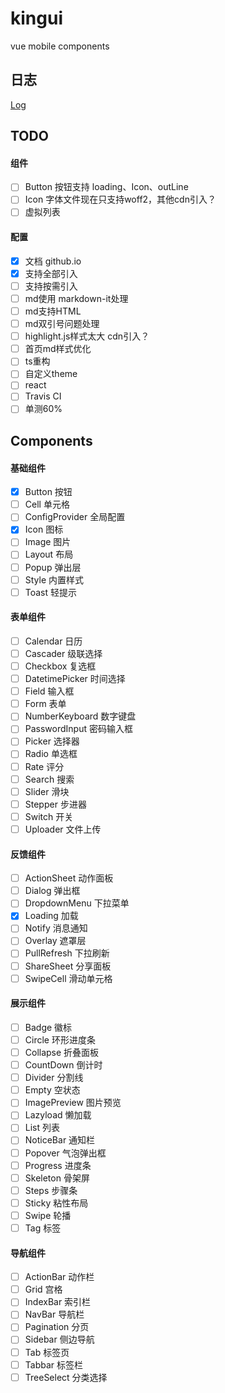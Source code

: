 # kingui
vue mobile components

## 日志
[Log](./LOG.md)

## TODO

#### 组件
- [ ] Button 按钮支持 loading、Icon、outLine
- [ ] Icon 字体文件现在只支持woff2，其他cdn引入？
- [ ] 虚拟列表
#### 配置
- [x] 文档 github.io
- [x] 支持全部引入
- [ ] 支持按需引入
- [ ] md使用 markdown-it处理
- [ ] md支持HTML
- [ ] md双引号问题处理
- [ ] highlight.js样式太大 cdn引入？
- [ ] 首页md样式优化
- [ ] ts重构
- [ ] 自定义theme
- [ ] react
- [ ] Travis CI
- [ ] 单测60%

## Components
#### 基础组件
- [x] Button 按钮
- [ ] Cell 单元格
- [ ] ConfigProvider 全局配置
- [x] Icon 图标
- [ ] Image 图片
- [ ] Layout 布局
- [ ] Popup 弹出层
- [ ] Style 内置样式
- [ ] Toast 轻提示
#### 表单组件
- [ ] Calendar 日历
- [ ] Cascader 级联选择
- [ ] Checkbox 复选框
- [ ] DatetimePicker 时间选择
- [ ] Field 输入框
- [ ] Form 表单
- [ ] NumberKeyboard 数字键盘
- [ ] PasswordInput 密码输入框
- [ ] Picker 选择器
- [ ] Radio 单选框
- [ ] Rate 评分
- [ ] Search 搜索
- [ ] Slider 滑块
- [ ] Stepper 步进器
- [ ] Switch 开关
- [ ] Uploader 文件上传
#### 反馈组件
- [ ] ActionSheet 动作面板
- [ ] Dialog 弹出框
- [ ] DropdownMenu 下拉菜单
- [x] Loading 加载
- [ ] Notify 消息通知
- [ ] Overlay 遮罩层
- [ ] PullRefresh 下拉刷新
- [ ] ShareSheet 分享面板
- [ ] SwipeCell 滑动单元格
#### 展示组件
- [ ] Badge 徽标
- [ ] Circle 环形进度条
- [ ] Collapse 折叠面板
- [ ] CountDown 倒计时
- [ ] Divider 分割线
- [ ] Empty 空状态
- [ ] ImagePreview 图片预览
- [ ] Lazyload 懒加载
- [ ] List 列表
- [ ] NoticeBar 通知栏
- [ ] Popover 气泡弹出框
- [ ] Progress 进度条
- [ ] Skeleton 骨架屏
- [ ] Steps 步骤条
- [ ] Sticky 粘性布局
- [ ] Swipe 轮播
- [ ] Tag 标签
#### 导航组件
- [ ] ActionBar 动作栏
- [ ] Grid 宫格
- [ ] IndexBar 索引栏
- [ ] NavBar 导航栏
- [ ] Pagination 分页
- [ ] Sidebar 侧边导航
- [ ] Tab 标签页
- [ ] Tabbar 标签栏
- [ ] TreeSelect 分类选择
